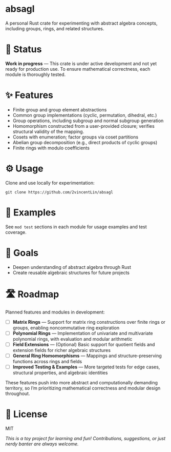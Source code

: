 # absagl

A personal Rust crate for experimenting with abstract algebra concepts, including groups, rings, and related structures.

# 🚧 Status

**Work in progress** — This crate is under active development and not yet ready for production use. To ensure mathematical correctness, each module is thoroughly tested.

# ✨ Features

- Finite group and group element abstractions
- Common group implementations (cyclic, permutation, dihedral, etc.)
- Group operations, including subgroup and normal subgroup generation
- Homomorphism constructed from a user-provided closure; verifies structural validity of the mapping.
- Cosets with enumeration; factor groups via coset partitions
- Abelian group decomposition (e.g., direct products of cyclic groups)
- Finite rings with modulo coefficients

# ⚙️ Usage

Clone and use locally for experimentation:

```
git clone https://github.com/2vincentLin/absagl
```

# 🧪 Examples

See `mod test` sections in each module for usage examples and test coverage.

# 🎯 Goals

- Deepen understanding of abstract algebra through Rust
- Create reusable algebraic structures for future projects

# 🛣️ Roadmap

Planned features and modules in development:

- [ ] **Matrix Rings** — Support for matrix ring constructions over finite rings or groups, enabling noncommutative ring exploration
- [ ] **Polynomial Rings** — Implementation of univariate and multivariate polynomial rings, with evaluation and modular arithmetic
- [ ] **Field Extensions** — (Optional) Basic support for quotient fields and extension fields for richer algebraic structures
- [ ] **General Ring Homomorphisms** — Mappings and structure-preserving functions across rings and fields
- [ ] **Improved Testing & Examples** — More targeted tests for edge cases, structural properties, and algebraic identities

These features push into more abstract and computationally demanding territory, so I’m prioritizing mathematical correctness and modular design throughout.


# 📄 License

MIT

_This is a toy project for learning and fun! Contributions, suggestions, or just nerdy banter are always welcome._